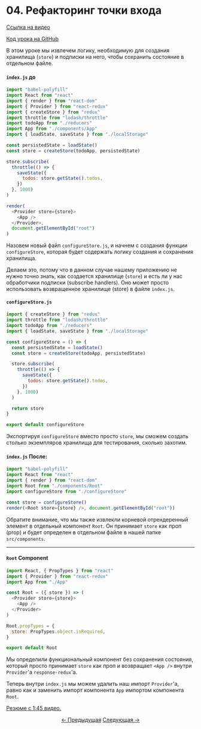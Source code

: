 # 04. Рефакторинг точки входа

[Ссылка на видео](https://egghead.io/lessons/javascript-redux-refactoring-the-entry-point?series=building-react-applications-with-idiomatic-redux)

[Код урока на GitHub](https://github.com/gaearon/todos/tree/04-refactoring-entry-point)

В этом уроке мы извлечем логику, необходимую для создания хранилища (`store`) и подписки на него, чтобы сохранить состояние в отдельном файле.

#### `index.js` до

```javascript
import "babel-polyfill"
import React from "react"
import { render } from "react-dom"
import { Provider } from "react-redux"
import { createStore } from "redux"
import throttle from "lodash/throttle"
import todoApp from "./reducers"
import App from "./components/App"
import { loadState, saveState } from "./localStorage"

const persistedState = loadState()
const store = createStore(todoApp, persistedState)

store.subscribe(
  throttle(() => {
    saveState({
      todos: store.getState().todos,
    })
  }, 1000)
)

render(
  <Provider store={store}>
    <App />
  </Provider>,
  document.getElementById("root")
)
```

Назовем новый файл `configureStore.js`, и начнем с создания функции `configureStore`, которая будет содержать логику создания и сохранения хранилища.

Делаем это, потому что в данном случае нашему приложению не нужно точно знать, как создается хранилище (`store`) и есть ли у нас обработчики подписки (subscribe handlers). Оно может просто использовать возвращенное хранилище (store) в файле `index.js`.

#### `configureStore.js`

```javascript
import { createStore } from "redux"
import throttle from "lodash/throttle"
import todoApp from "./reducers"
import { loadState, saveState } from "./localStorage"

const configureStore = () => {
  const persistedState = loadState()
  const store = createStore(todoApp, persistedState)

  store.subscribe(
    throttle(() => {
      saveState({
        todos: store.getState().todos,
      })
    }, 1000)
  )

  return store
}

export default configureStore
```

Экспортируя `configureStore` вместо просто `store`, мы сможем создать столько экземпляров хранилища для тестирования, сколько захотим.

#### `index.js` После:

```javascript
import "babel-polyfill"
import React from "react"
import { render } from "react-dom"
import Root from "./components/Root"
import configureStore from "./configureStore"

const store = configureStore()
render(<Root store={store} />, document.getElementById("root"))
```

Обратите внимание, что мы также извлекли корневой отрендеренный элемент в отдельный компонент `Root`. Он принимает `store` как проп (prop) и будет определен в отдельном файле в нашей папке `src/components`.

---

#### `Root` Component

```javascript
import React, { PropTypes } from "react"
import { Provider } from "react-redux"
import App from "./App"

const Root = ({ store }) => (
  <Provider store={store}>
    <App />
  </Provider>
)

Root.propTypes = {
  store: PropTypes.object.isRequired,
}

export default Root
```

Мы определили функциональный компонент без сохранения состояния, который просто принимает `store` как проп и возвращает `<App />` внутри `Provider`'а `response-redux`'а.

Теперь внутри `index.js` мы можем удалить наш импорт `Provider`'а, равно как и заменить импорт компонента `App` импортом компонента `Root`.

[Резюме с 1:45 видео.](https://egghead.io/lessons/javascript-redux-refactoring-the-entry-point?series=building-react-applications-with-idiomatic-redux#/tab-transcript)

<p align="center">
<a href="./03-Persisting_the_State_to_the_Local_Storage.md"><- Предыдущая</a>
<a href="./05-Adding_React_Router_to_the_Project.md">Следующая -></a>
</p>

